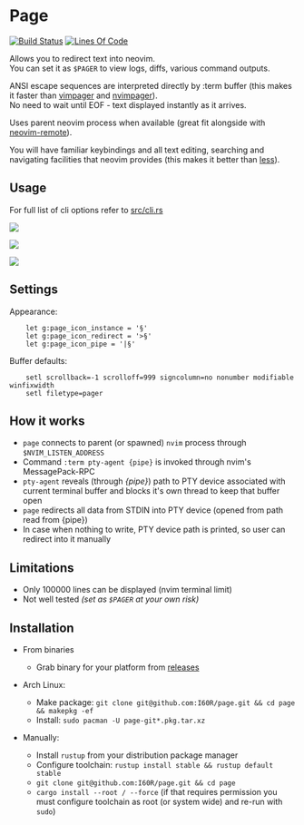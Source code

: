 # Page

[![Build Status](https://travis-ci.org/I60R/page.svg?branch=master)](https://travis-ci.org/I60R/page)
[![Lines Of Code](https://tokei.rs/b1/github/I60R/page)](https://github.com/I60R/page)

Allows you to redirect text into neovim.  
You can set it as `$PAGER` to view logs, diffs, various command outputs.  
  
ANSI escape sequences are interpreted directly by :term buffer (this makes it faster than [vimpager](https://github.com/rkitover/vimpager) and [nvimpager](https://github.com/lucc/nvimpager)).  
No need to wait until EOF - text displayed instantly as it arrives.  
  
Uses parent neovim process when available (great fit alongside with [neovim-remote](https://github.com/mhinz/neovim-remote)).  
  
You will have familiar keybindings and all text editing, searching and navigating facilities that neovim provides (this makes it better than [less](https://en.wikipedia.org/wiki/Less_(Unix))).  



## Usage

For full list of cli options refer to [src/cli.rs](https://github.com/I60R/page/blob/master/src/cli.rs)
  

![](https://i.imgur.com/fVZqvsk.gif)

![](https://i.imgur.com/sMF9sDP.gif)

![](https://i.imgur.com/r38no3B.gif)



## Settings

Appearance:
```viml
    let g:page_icon_instance = '§'
    let g:page_icon_redirect = '>§'
    let g:page_icon_pipe = '|§'
```

Buffer defaults:
```viml
    setl scrollback=-1 scrolloff=999 signcolumn=no nonumber modifiable winfixwidth
    setl filetype=pager
```


## How it works

* `page` connects to parent (or spawned) `nvim` process through `$NVIM_LISTEN_ADDRESS`
* Command `:term pty-agent {pipe}` is invoked through nvim's MessagePack-RPC
* `pty-agent` reveals (through *{pipe}*) path to PTY device associated with current terminal buffer and blocks it's own thread to keep that buffer open
* `page` redirects all data from STDIN into PTY device (opened from path read from {pipe})
* In case when nothing to write, PTY device path is printed, so user can redirect into it manually


## Limitations

* Only 100000 lines can be displayed (nvim terminal limit)
* Not well tested *(set as `$PAGER` at your own risk)*


## Installation

* From binaries
  * Grab binary for your platform from [releases](https://github.com/I60R/page/releases)

* Arch Linux:
  * Make package: `git clone git@github.com:I60R/page.git && cd page && makepkg -ef`
  * Install: `sudo pacman -U page-git*.pkg.tar.xz`

* Manually:
  * Install `rustup` from your distribution package manager
  * Configure toolchain: `rustup install stable && rustup default stable`
  * `git clone git@github.com:I60R/page.git && cd page`
  * `cargo install --root / --force` (if that requires permission you must configure toolchain as root (or system wide) and re-run with `sudo`)
